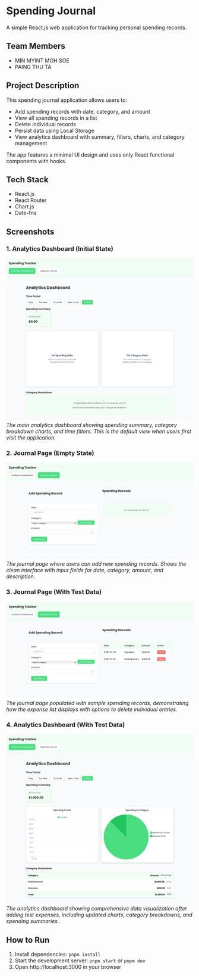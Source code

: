 # Spending Journal

A simple React.js web application for tracking personal spending records.

## Team Members
- MIN MYINT MOH SOE
- PAING THU TA

## Project Description
This spending journal application allows users to:
- Add spending records with date, category, and amount
- View all spending records in a list
- Delete individual records
- Persist data using Local Storage
- View analytics dashboard with summary, filters, charts, and category management

The app features a minimal UI design and uses only React functional components with hooks.

## Tech Stack
- React.js
- React Router
- Chart.js
- Date-fns

## Screenshots

### 1. Analytics Dashboard (Initial State)
![Page 1: Analytics Dashboard](<screenshots/Spending Journal.png>)
*The main analytics dashboard showing spending summary, category breakdown charts, and time filters. This is the default view when users first visit the application.*

### 2. Journal Page (Empty State)
![Page 2: Journal](<screenshots/expense journal.png>)
*The journal page where users can add new spending records. Shows the clean interface with input fields for date, category, amount, and description.*

### 3. Journal Page (With Test Data)
![Page 2: Journal after test data added](<screenshots/test1.png>)
*The journal page populated with sample spending records, demonstrating how the expense list displays with options to delete individual entries.*

### 4. Analytics Dashboard (With Test Data)
![Page 1: Analytics Dashboard after test data added](<screenshots/test2.png>)
*The analytics dashboard showing comprehensive data visualization after adding test expenses, including updated charts, category breakdowns, and spending summaries.*


## How to Run
1. Install dependencies: `pnpm install`
2. Start the development server: `pnpm start` or `pnpm dev`
3. Open http://localhost:3000 in your browser
